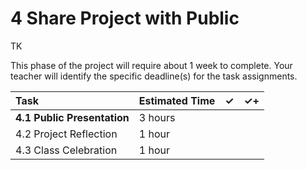 # 4 Share Project with Public

TK

This phase of the project will require about 1 week to complete. Your teacher will identify the specific deadline\(s\) for the task assignments.

| Task | Estimated Time | ✓ | ✓+ |
| :--- | :--- | :--- | :--- |
| **4.1 Public Presentation** | 3 hours |  |  |
| 4.2 Project Reflection | 1 hour |  |  |
| 4.3 Class Celebration | 1 hour |  |  |



